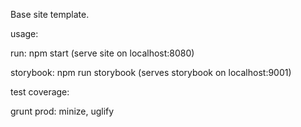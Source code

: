 Base site template.

usage:

run:
npm start (serve site on localhost:8080)

storybook:
npm run storybook (serves storybook on localhost:9001)

test coverage:


grunt prod:
minize, uglify
